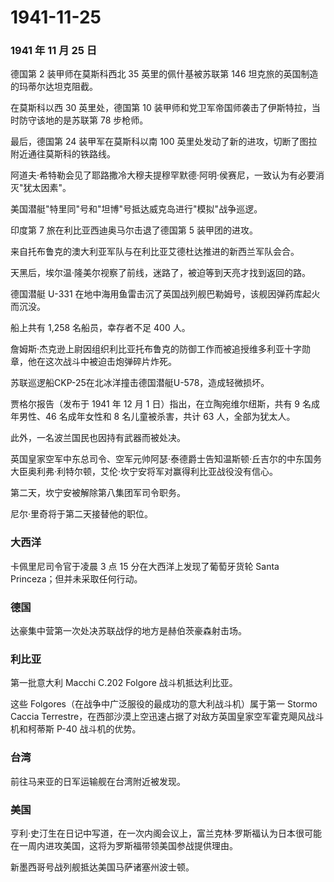 # 1941-11-25

### 1941 年 11 月 25 日

德国第 2 装甲师在莫斯科西北 35 英里的佩什基被苏联第 146
坦克旅的英国制造的玛蒂尔达坦克阻截。

在莫斯科以西 30 英里处，德国第 10
装甲师和党卫军帝国师袭击了伊斯特拉，当时防守该地的是苏联第 78 步枪师。

最后，德国第 24 装甲军在莫斯科以南 100
英里处发动了新的进攻，切断了图拉附近通往莫斯科的铁路线。

阿道夫·希特勒会见了耶路撒冷大穆夫提穆罕默德·阿明·侯赛尼，一致认为有必要消灭"犹太因素"。

美国潜艇"特里同"号和"坦博"号抵达威克岛进行"模拟"战争巡逻。

印度第 7 旅在利比亚西迪奥马尔击退了德国第 5 装甲团的进攻。

来自托布鲁克的澳大利亚军队与在利比亚艾德杜达推进的新西兰军队会合。

天黑后，埃尔温·隆美尔视察了前线，迷路了，被迫等到天亮才找到返回的路。

德国潜艇 U-331
在地中海用鱼雷击沉了英国战列舰巴勒姆号，该舰因弹药库起火而沉没。

船上共有 1,258 名船员，幸存者不足 400 人。

詹姆斯·杰克逊上尉因组织利比亚托布鲁克的防御工作而被追授维多利亚十字勋章，他在这次战斗中被迫击炮弹碎片炸死。

苏联巡逻船CKP-25在北冰洋撞击德国潜艇U-578，造成轻微损坏。

贾格尔报告（发布于 1941 年 12 月 1 日）指出，在立陶宛维尔纽斯，共有 9
名成年男性、46 名成年女性和 8 名儿童被杀害，共计 63 人，全部为犹太人。

此外，一名波兰国民也因持有武器而被处决。

英国皇家空军中东总司令、空军元帅阿瑟·泰德爵士告知温斯顿·丘吉尔的中东国务大臣奥利弗·利特尔顿，艾伦·坎宁安将军对赢得利比亚战役没有信心。

第二天，坎宁安被解除第八集团军司令职务。

尼尔·里奇将于第二天接替他的职位。

### 大西洋

卡佩里尼司令官于凌晨 3 点 15 分在大西洋上发现了葡萄牙货轮 Santa
Princeza；但并未采取任何行动。

### 德国

达豪集中营第一次处决苏联战俘的地方是赫伯茨豪森射击场。

### 利比亚

第一批意大利 Macchi C.202 Folgore 战斗机抵达利比亚。

这些 Folgores（在战争中广泛服役的最成功的意大利战斗机）属于第一 Stormo
Caccia
Terrestre，在西部沙漠上空迅速占据了对敌方英国皇家空军霍克飓风战斗机和柯蒂斯
P-40 战斗机的优势。

### 台湾

前往马来亚的日军运输舰在台湾附近被发现。

### 美国

亨利·史汀生在日记中写道，在一次内阁会议上，富兰克林·罗斯福认为日本很可能在一周内进攻美国，这将为罗斯福带领美国参战提供理由。

新墨西哥号战列舰抵达美国马萨诸塞州波士顿。